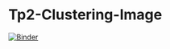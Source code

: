 # Tp2-Clustering-Image


[![Binder](https://mybinder.org/badge_logo.svg)](https://mybinder.org/v2/gh/oumaymaabdesslem/Tp2-Clustering-Image/main)
